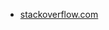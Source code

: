 * [stackoverflow.com](https://stackoverflow.com/questions/60775116/google-sheet-import-a-library-cryptojs)
